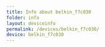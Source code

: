 ```yaml
---
title: Info about belkin_f7c030
folder: info
layout: deviceinfo
permalink: /devices/belkin_f7c030/
device: belkin_f7c030
---
```

